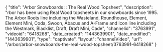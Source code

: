 {
    "title": "Arbor Snowboards :: The Real Wood Topsheet",
    "description": "rbor has been using Real Wood topsheets in our snowboards since 1995. The Arbor Roots line including the Wasteland, Roundhouse, Element, Element Mini, Coda, Swoon, Abacus and A-Frame and Icon line including the Westmark, Blacklist, Draft, Draft Mini, Cade",
    "channelid": "3763991",
    "videoid": "6418268",
    "date_created": "1443639901",
    "date_modified": "1443639901",
    "type": "captivate",
    "layout": "channelVideo",
    "url": "\/arbor\/arbor-snowboards-the-real-wood-topsheet\/3763991-6418268"
}